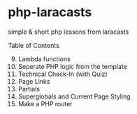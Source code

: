 # php-laracasts
simple &amp; short php lessons from laracasts


Table of Contents

9. Lambda functions
10. Seperate PHP logic from the template
11. Technical Check-In (with Quiz)
12. Page Links
13. Partials
14. Superglobals and Current Page Styling
15. Make a PHP router
